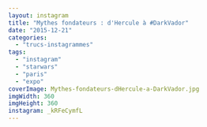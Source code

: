 ```yaml
---
layout: instagram
title: "Mythes fondateurs : d'Hercule à #DarkVador"
date: "2015-12-21"
categories: 
  - "trucs-instagrammes"
tags: 
  - "instagram"
  - "starwars"
  - "paris"
  - "expo"
coverImage: Mythes-fondateurs-dHercule-a-DarkVador.jpg
imgWidth: 360
imgHeight: 360
instagram: _kRFeCymfL
---
```


